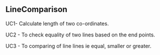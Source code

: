 ## LineComparison

UC1- Calculate length of two co-ordinates.

UC2 - To check equality of two lines based on the end points.

UC3 - To comparing of line lines ie equal, smaller or greater. 
